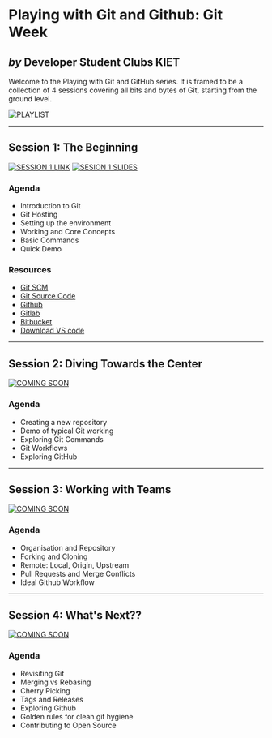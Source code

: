 # Playing with Git and Github: Git Week

## _by_ Developer Student Clubs KIET

Welcome to the Playing with Git and GitHub series. It is framed to be a collection of 4 sessions covering all bits and bytes of Git, starting from the ground level.

[![PLAYLIST](https://img.shields.io/badge/Playlist%20of%20sessions-COMING%20SOON-green?style=for-the-badge&logo=appveyor)](#playing-with-git-and-github-git-week)

---

## Session 1: The Beginning

[![SESSION 1 LINK](https://img.shields.io/badge/Session%20Link-visit-green?style=for-the-badge&logo=appveyor)](https://go.dsckiet.com/git101)
[![SESION 1 SLIDES](https://img.shields.io/badge/Slides-visit-orange?style=for-the-badge&logo=appveyor)](https://docs.google.com/presentation/d/1EDMNFF7BlpKr8RQgKCP7qjnX3Tomrs18hlFUBZH3qV0/edit?usp=sharing)
### Agenda

- Introduction to Git
- Git Hosting
- Setting up the environment
- Working and Core Concepts
- Basic Commands
- Quick Demo

### Resources

- [Git SCM](https://git-scm.com)
- [Git Source Code](https://github.com/git/git)
- [Github](https://github.com)
- [Gitlab](https://about.gitlab.com)
- [Bitbucket](https://bitbucket.org)
- [Download VS code](https://code.visualstudio.com/Download)

---

## Session 2: Diving Towards the Center

[![COMING SOON](https://img.shields.io/badge/Coming%20Soon-orange?style=for-the-badge)](#playing-with-git-and-github-git-week)

### Agenda

- Creating a new repository
- Demo of typical Git working
- Exploring Git Commands
- Git Workflows
- Exploring GitHub

---

## Session 3: Working with Teams

[![COMING SOON](https://img.shields.io/badge/Coming%20Soon-orange?style=for-the-badge)](#playing-with-git-and-github-git-week)

### Agenda

- Organisation and Repository
- Forking and Cloning
- Remote: Local, Origin, Upstream
- Pull Requests and Merge Conflicts
- Ideal Github Workflow

---

## Session 4: What's Next??

[![COMING SOON](https://img.shields.io/badge/Coming%20Soon-orange?style=for-the-badge)](#playing-with-git-and-github-git-week)

### Agenda

- Revisiting Git
- Merging vs Rebasing
- Cherry Picking
- Tags and Releases
- Exploring Github
- Golden rules for clean git hygiene
- Contributing to Open Source
